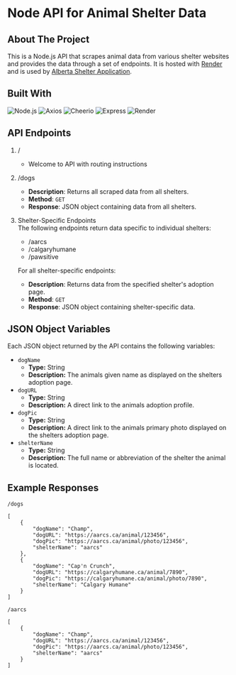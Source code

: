 # Node API for Animal Shelter Data

## About The Project

This is a Node.js API that scrapes animal data from various shelter websites and provides the data through a set of endpoints.
It is hosted with [Render](https://abshelterapi.onrender.com/) and is  used by [Alberta Shelter Application](https://caramcg.github.io/abshelterapp/).

## Built With

![Node.js](https://img.shields.io/badge/Node.js-20232A?style=for-the-badge&logo=nodedotjs&logoColor=#5FA04E)
![Axios](https://img.shields.io/badge/Axios-20232A?style=for-the-badge&logo=axios&logoColor=#5A29E4)
![Cheerio](https://img.shields.io/badge/Cheerio-20232A?style=for-the-badge&logo=cheerio&logoColor=#E88C1F)
![Express](https://img.shields.io/badge/Express-20232A?style=for-the-badge&logo=express&logoColor=#000000)
![Render](https://img.shields.io/badge/Render-20232A?style=for-the-badge&logo=render&logoColor=#000000)


## API Endpoints

1. /  
    * Welcome to API with routing instructions

2. /dogs  
    * **Description**: Returns all scraped data from all shelters.
    * **Method**: ``GET``
    * **Response**: JSON object containing data from all shelters.

3. Shelter-Specific Endpoints  
The following endpoints return data specific to individual shelters:  
    * /aarcs
    * /calgaryhumane
    * /pawsitive

    For all shelter-specific endpoints:  
    * **Description**: Returns data from the specified shelter's adoption page. 
    * **Method**:  ``GET``
    * **Response**: JSON object containing shelter-specific data.

## JSON Object Variables
Each JSON object returned by the API contains the following variables:  
* ``dogName``
    * **Type:** String
    * **Description:** The animals given name as displayed on the shelters adoption page. 
* ``dogURL``
    * **Type:** String
    * **Description:** A direct link to the animals adoption profile. 
* ``dogPic``
    * **Type:** String
    * **Description:** A direct link to the animals primary photo displayed on the shelters adoption page.
* ``shelterName``
    * **Type:** String
    * **Description:** The full name or abbreviation of the shelter the animal is located. 

## Example Responses

``/dogs``

```
[
    {
        "dogName": "Champ",
        "dogURL": "https://aarcs.ca/animal/123456",
        "dogPic": "https://aarcs.ca/animal/photo/123456",
        "shelterName": "aarcs"
    },
    {
        "dogName": "Cap'n Crunch",
        "dogURL": "https://calgaryhumane.ca/animal/7890",
        "dogPic": "https://calgaryhumane.ca/animal/photo/7890",
        "shelterName": "Calgary Humane"
    }
]

```

``/aarcs``

```
[
    {
        "dogName": "Champ",
        "dogURL": "https://aarcs.ca/animal/123456",
        "dogPic": "https://aarcs.ca/animal/photo/123456",
        "shelterName": "aarcs"
    }
]

```